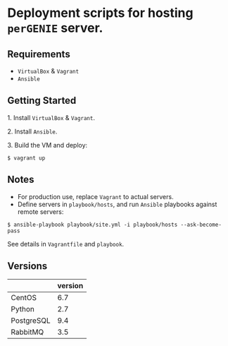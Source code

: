 # Deployment scripts for hosting `perGENIE` server.


## Requirements

- `VirtualBox` & `Vagrant`
- `Ansible`


## Getting Started

1\. Install `VirtualBox` & `Vagrant`.

2\. Install `Ansible`.

3\. Build the VM and deploy:

```
$ vagrant up
```


## Notes

- For production use, replace `Vagrant` to actual servers.
- Define servers in `playbook/hosts`, and run `Ansible` playbooks against remote servers:

```
$ ansible-playbook playbook/site.yml -i playbook/hosts --ask-become-pass
```

See details in `Vagrantfile` and `playbook`.


## Versions

|                        | version          |
|------------------------|------------------|
| CentOS                 | 6.7              |
| Python                 | 2.7              |
| PostgreSQL             | 9.4              |
| RabbitMQ               | 3.5              |
